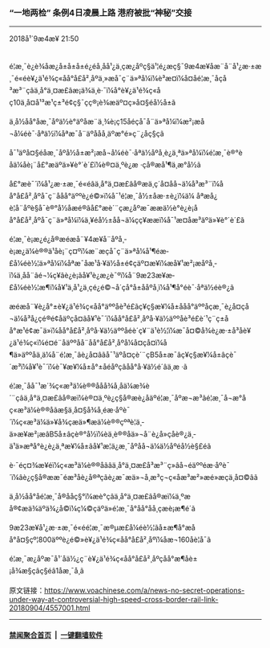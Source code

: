 ### “一地两检” 条例4日凌晨上路 港府被批“神秘”交接
------------------------

<div class="published">
 <span class="date" title="ä¸­å½æ¶é´">
  <time datetime="2018-09-04T21:50:12+08:00">
   2018å¹´9æ4æ¥ 21:50
  </time>
 </span>
</div>
<br/>
<div class="wsw">
 <p>
  é¦æ¸¯è¿è¾åæ¿å±å±å±é¿éå¸åå¹¿ä¸çæ¿åºç§ä¹¦é¿æç§¯9æ4æ¥åæ¨å¨å¹¿æ·±æ¸¯é«éè¥¿ä¹é¾ç«åå°å£å²¸åºä¸»æå¯ç¨ä»ªå¼ï¼è³æ­¤ï¼å¤åé¦æ¸¯åçå³æ³¨çâä¸å°ä¸¤æ£âæ¡ä¾ä¸è·¯ï¼å°è¥¿ä¹é¾ç«åç10ä¸å¤å¹³æ¹ç±³é¢ç§¯çç®¡è¾æäº¤ç»å¤§éå½å±ã
 </p>
 <p>
  ä¸­å½åå°åæ¸¯åºä½è°äºåæ¨ä¸¾è¡ç15åéçå¯å¨ä»ªå¼ï¼æ²¡æå¬å¼éè¯·åªä½ï¼åªæ¯å¨äºååå¸äºæ°é»ç¨¿åç§çã
 </p>
 <p>
  å¯¹äºå¤§éåæ¸¯åºå½å±æ²¡æå¬å¼éè¯·åªä½åºå¸­è¿ä¸ªä»ªå¼ï¼é¦æ¸¯è®°èåä¼åè¡¨å£°æäºä»¥è°´è´£ï¼è®¤ä¸ºè¿æ ·çå®æå¹¶ä¸æ°å½ã
 </p>
 <p>
  å£°æè¯´ï¼å¹¿æ·±æ¸¯é«éâä¸å°ä¸¤æ£âå®æä¸ç´å¤åå¬ä¼å³æ³¨ï¼åå°å£å²¸åºå¯ç¨ååå°äººè¿é©»ï¼å¯¹é¦æ¸¯å½±åæ·±è¿ï¼ä¼ åªæå¿è¦å¨åºè§å¯è®°å½åæé®ãå£°æè´¨çæ¿åºæ¯ææä½è°è¿è¡åå°å£å²¸åºå¯ç¨ä»ªå¼ï¼ä¸¥éå½±åå¬ä¼çç¥ææï¼å¯¹æ­¤åæ³äºä»¥è°´è´£ã
 </p>
 <p>
  é¦æ¸¯è¡æ¿é¿å®æéæå¨¥4æ¥å¨åºå¸­è¡æ¿ä¼è®®ä¹åè¡¨ç¤ºï¼æ¨æçå¯ç¨ä»ªå¼å¹¶éæ­£å¼éè½¦ä»ªå¼ï¼åªæ¯åæ¹å·¥ä½å±é¢çäº¤æ¥ï¼æå¥¹æ²¡æåºå¸­ï¼ä¸å­å¨âé¬¼ç¥âè¿è¡ãå¥¹è¿æ¿è¯ºï¼å¨9æ23æ¥æ­£å¼éè½¦æ¶ï¼å¥¹ä¸å¹¿ä¸çé¿é©¬å´çå°å±ååºå¸­ï¼å¹¶å°éè¯·åªä½éè®¿ã
 </p>
 <p>
  æéæå¨¥è¿å°±è¥¿ä¹é¾ç«åå°äººåè³é£ãç¥ç§æ¥¼å±ååå°äººåçæ¸¯è¿å¤ç­å¬ä¼å³å¿çé®é¢åäºç­å¤ãå¥¹è¯´ï¼åå°å£å²¸åºå·¥ä½äººåè³é£è´¹ç¨ç±åå°æ¹é¢æ¯ä»ï¼åå°å£å²¸åºå·¥ä½äººåéè´­ç¥¨ä¹è½¦ï¼æ¯å¤©å¾è¿æ·±å³åè¥¿ä¹é¾ç«ï¼é¤é¨åäººåå¨åå°å£å²¸åºå¼å¤ç­å¤ï¼å¶ä»äººåä¸ä¼å¨é¦æ¸¯âè¿å¤âãå¯¹äºå¤çè´¨çB5å±æ¯âç¥ç§æ¥¼å±âçè¯´æ³ï¼å¥¹è¯´ï¼è¯¥æ¥¼å±å°±åéåºçâåå°å·¥ä½é´âä¸æ ·ã
 </p>
 <p>
  é¦æ¸¯åå¯¹æ´¾ç«æ³ä¼è®®ååå¾å¸åä¼æ¾è´¨çâä¸å°ä¸¤æ£âå®æï¼è®¤ä¸ºè¿ç§å®æè¿åäºé¦æ¸¯åºæ¬æ³ãé¦æ¸¯å¬æ°åç«æ³ä¼è®®åãæ§ä¸å¤§å¾å¸éæ·åºè¯´ï¼ç«æ³ä¼ä»¥å¾çæä»¶æä¼è®®çºªè¦ä¸­ä»æ¥æ²¡æâB5å±âçè®°å½ï¼èä¸è®®åä»¬å¨è¿å»çåè®¿ä¸­ä¹ä»æªå°è¿è¿ä¸ªæ¥¼å±ãå¥¹æ¦ä¿æ¸¯åºåå¬ä¼ä½åºéå½è§£éã
 </p>
 <p>
  è·¯éç¤¾æ¥éï¼ç«æ³ä¼è®®åãâä¸å°ä¸¤æ£å³æ³¨ç»âå¬éäººéæ·åºè¯´ï¼âè¿ç§å®ææ¯éæ³åè¿å®ªçãè¿æ¯æä»¬å¸æ³ç¬ç«åæ³æ²»æé»æçä¸å¤©âã
 </p>
 <p>
  ä¸­å½åå°åé¦æ¸¯å®ååç§°ï¼æè°çâä¸å°ä¸¤æ£âå®æï¼ä¸ºæå®¢æä¾äºä¾¿å©ï¼ç¼©ç­äºä»é¦æ¸¯å°åå°åå¸çæè¡æ¶é´ã
 </p>
 <p>
  9æ23æ¥å¹¿æ·±æ¸¯é«éé¦æ¸¯æ®µæ­£å¼éè½¦ãå±æ¶å°æåå°å¤§çº¦800äººè¿é©»è¥¿ä¹é¾ç«åå°å£å²¸åºï¼åæ¬160åè­¦å¯ã
 </p>
 <p>
  é¦æ¸¯æ¿åºæ¯å¹´åä½¿ç¨è¥¿ä¹é¾ç«åå°å£å²¸åºçåå°æ¶åè±¡å¾æ§çâç§éâ1åæ¸¯å¸ã
 </p>
</div>

原文链接：https://www.voachinese.com/a/news-no-secret-operations-under-way-at-controversial-high-speed-cross-border-rail-link-20180904/4557001.html


------------------------
#### [禁闻聚合首页](https://github.com/gfw-breaker/banned-news/blob/master/README.md) &nbsp;|&nbsp;  [一键翻墙软件](https://github.com/gfw-breaker/nogfw/blob/master/README.md)